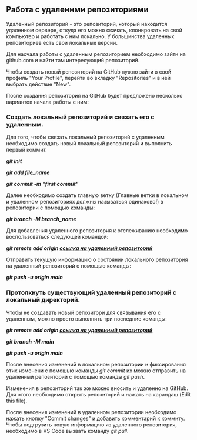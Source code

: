 ## Работа с удаленнми репозиториями

Удаленный репозиторий - это репозиторий, который находится удаленном сервере, откуда его можно скачать, клонировать на свой компьютер и работать с ним локально. У большинства удаленных репозиториев есть свои локальные версии.

Для насчала работы с удаленным репозиторием необходимо зайти на github.com и найти там интересующий репозиторий. 

Чтобы создать новый репозиторий на GitHub нужно зайти в свой профиль "Your Profile", перейти во вкладку "Repositories" и в ней выбрать действие "New".

После создания репозитория на GitHub будет предложено несколько вариантов начала работы с ним:

### Создать локальный репозиторий и связать его с удаленным.

Для того, чтобы связать локальный репозиторий с удаленным необходимо создать новый локальный репозиторий и выполнить первый коммит. 

__*git init*__

__*git add file_name*__

__*git commit -m "first commit"*__

Далее необходимо создать главную ветку (Главные ветки в локальном и удаленном репозиториях должны называться одинаково!) в репозитории с помощью команды:

__*git branch -M branch_name*__


Для добавления удаленного репозитория к отслеживанию необходимо воспользоваться следующей командой:

__*git remote add origin [ссылка на удаленный репозиторий](https://github.com/)*__

Отправить текущую информацию о состоянии локального репозитория на удаленный репозиторий с помощью команды:

__*git push -u origin main*__

### Протолкнуть существующий удаленный репозиторий с локальный директорий.

Чтобы не создавать новый репозитори для связывания его с удаленным, можно просто выполнить три последние команды:

__*git remote add origin [ссылка на удаленный репозиторий](https://github.com/)*__

__*git branch -M main*__

__*git push -u origin main*__

После внесения изменений в локальном репозитории и фиксирования этих изменени с помошью команды *git commit* их можно отправить на удаленный репозиторий с помощью команды *git push*.

Изменения в репозиторий так же можно вносить и удаленно на GitHub. Для этого необходимо  открыть репозиторий и нажать на карандаш (Edit this file). 

После внесения изменений в удаленном репозитории необходимо нажать кнопку "Commit changes" и добавить комментарий к коммиту. Чтобы подгрузить новую информацию из удаленного репозитория, необходимо в VS Code вызвать команду *git pull*.